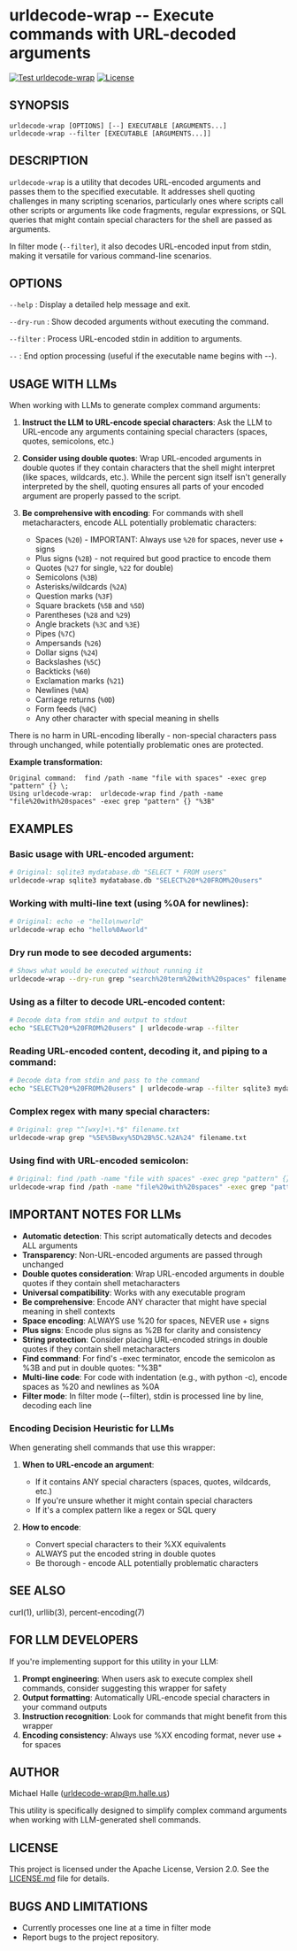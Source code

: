 # urldecode-wrap -- Execute commands with URL-decoded arguments

[![Test urldecode-wrap](https://github.com/mhalle/urldecode-wrap/actions/workflows/test.yml/badge.svg)](https://github.com/mhalle/urldecode-wrap/actions/workflows/test.yml)
[![License](https://img.shields.io/badge/License-Apache_2.0-blue.svg)](https://opensource.org/licenses/Apache-2.0)

## SYNOPSIS

`urldecode-wrap [OPTIONS] [--] EXECUTABLE [ARGUMENTS...]`  
`urldecode-wrap --filter [EXECUTABLE [ARGUMENTS...]]`

## DESCRIPTION

`urldecode-wrap` is a utility that decodes URL-encoded arguments and passes them to the specified executable. It addresses shell quoting challenges in many scripting scenarios, particularly ones where scripts call other scripts or arguments like code fragments, regular expressions, or SQL queries that might contain special characters for the shell are passed as arguments.

In filter mode (`--filter`), it also decodes URL-encoded input from stdin, making it versatile for various command-line scenarios.

## OPTIONS

`--help`
: Display a detailed help message and exit.

`--dry-run`
: Show decoded arguments without executing the command.

`--filter`
: Process URL-encoded stdin in addition to arguments.

`--`
: End option processing (useful if the executable name begins with --).

## USAGE WITH LLMs

When working with LLMs to generate complex command arguments:

1. **Instruct the LLM to URL-encode special characters**: Ask the LLM to URL-encode any arguments containing special characters (spaces, quotes, semicolons, etc.)

2. **Consider using double quotes**: Wrap URL-encoded arguments in double quotes if they contain characters that the shell might interpret (like spaces, wildcards, etc.). While the percent sign itself isn't generally interpreted by the shell, quoting ensures all parts of your encoded argument are properly passed to the script.

3. **Be comprehensive with encoding**: For commands with shell metacharacters, encode ALL potentially problematic characters:
   - Spaces (`%20`) - IMPORTANT: Always use `%20` for spaces, never use + signs
   - Plus signs (`%2B`) - not required but good practice to encode them
   - Quotes (`%27` for single, `%22` for double)
   - Semicolons (`%3B`)
   - Asterisks/wildcards (`%2A`)
   - Question marks (`%3F`)
   - Square brackets (`%5B` and `%5D`)
   - Parentheses (`%28` and `%29`)
   - Angle brackets (`%3C` and `%3E`)
   - Pipes (`%7C`)
   - Ampersands (`%26`)
   - Dollar signs (`%24`)
   - Backslashes (`%5C`)
   - Backticks (`%60`)
   - Exclamation marks (`%21`)
   - Newlines (`%0A`)
   - Carriage returns (`%0D`)
   - Form feeds (`%0C`)
   - Any other character with special meaning in shells

There is no harm in URL-encoding liberally - non-special characters pass through unchanged, while potentially problematic ones are protected.

**Example transformation:**
```
Original command:  find /path -name "file with spaces" -exec grep "pattern" {} \;
Using urldecode-wrap:  urldecode-wrap find /path -name "file%20with%20spaces" -exec grep "pattern" {} "%3B"
```

## EXAMPLES

### Basic usage with URL-encoded argument:
```bash
# Original: sqlite3 mydatabase.db "SELECT * FROM users"
urldecode-wrap sqlite3 mydatabase.db "SELECT%20*%20FROM%20users"
```

### Working with multi-line text (using %0A for newlines):
```bash
# Original: echo -e "hello\nworld"
urldecode-wrap echo "hello%0Aworld"
```

### Dry run mode to see decoded arguments:
```bash
# Shows what would be executed without running it
urldecode-wrap --dry-run grep "search%20term%20with%20spaces" filename
```

### Using as a filter to decode URL-encoded content:
```bash
# Decode data from stdin and output to stdout
echo "SELECT%20*%20FROM%20users" | urldecode-wrap --filter
```

### Reading URL-encoded content, decoding it, and piping to a command:
```bash
# Decode data from stdin and pass to the command
echo "SELECT%20*%20FROM%20users" | urldecode-wrap --filter sqlite3 mydatabase.db
```

### Complex regex with many special characters:
```bash
# Original: grep "^[wxy]+\.*$" filename.txt
urldecode-wrap grep "%5E%5Bwxy%5D%2B%5C.%2A%24" filename.txt
```

### Using find with URL-encoded semicolon:
```bash
# Original: find /path -name "file with spaces" -exec grep "pattern" {} \;
urldecode-wrap find /path -name "file%20with%20spaces" -exec grep "pattern" {} "%3B"
```

## IMPORTANT NOTES FOR LLMs

- **Automatic detection**: This script automatically detects and decodes ALL arguments
- **Transparency**: Non-URL-encoded arguments are passed through unchanged
- **Double quotes consideration**: Wrap URL-encoded arguments in double quotes if they contain shell metacharacters
- **Universal compatibility**: Works with any executable program
- **Be comprehensive**: Encode ANY character that might have special meaning in shell contexts
- **Space encoding**: ALWAYS use %20 for spaces, NEVER use + signs
- **Plus signs**: Encode plus signs as %2B for clarity and consistency
- **String protection**: Consider placing URL-encoded strings in double quotes if they contain shell metacharacters
- **Find command**: For find's -exec terminator, encode the semicolon as %3B and put in double quotes: "%3B"
- **Multi-line code**: For code with indentation (e.g., with python -c), encode spaces as %20 and newlines as %0A
- **Filter mode**: In filter mode (--filter), stdin is processed line by line, decoding each line

### Encoding Decision Heuristic for LLMs

When generating shell commands that use this wrapper:

1. **When to URL-encode an argument**:
   - If it contains ANY special characters (spaces, quotes, wildcards, etc.)
   - If you're unsure whether it might contain special characters
   - If it's a complex pattern like a regex or SQL query
   
2. **How to encode**:
   - Convert special characters to their %XX equivalents
   - ALWAYS put the encoded string in double quotes
   - Be thorough - encode ALL potentially problematic characters

## SEE ALSO

curl(1), urllib(3), percent-encoding(7)

## FOR LLM DEVELOPERS

If you're implementing support for this utility in your LLM:

1. **Prompt engineering**: When users ask to execute complex shell commands, consider suggesting this wrapper for safety
2. **Output formatting**: Automatically URL-encode special characters in your command outputs
3. **Instruction recognition**: Look for commands that might benefit from this wrapper
4. **Encoding consistency**: Always use %XX encoding format, never use + for spaces

## AUTHOR

Michael Halle (urldecode-wrap@m.halle.us)

This utility is specifically designed to simplify complex command arguments when working with LLM-generated shell commands.

## LICENSE

This project is licensed under the Apache License, Version 2.0. See the [LICENSE.md](LICENSE.md) file for details.

## BUGS AND LIMITATIONS

- Currently processes one line at a time in filter mode
- Report bugs to the project repository.
